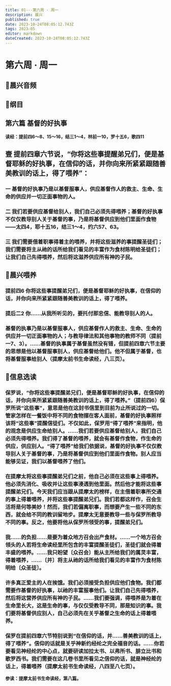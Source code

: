 ```yaml
---
title: 01---第六周 · 周一
description: 晨兴
published: true
date: 2023-10-24T08:05:12.743Z
tags: 2023-05
editor: markdown
dateCreated: 2023-10-24T08:05:12.743Z
---
```


# 第六周 · 周一
## 🎵晨兴音频

## 📖纲目

## 第六篇  基督的好执事

**读经：提前四6～8、15～16，结三1～4，林前一10，罗十五6，歌四11**

## 壹  提前四章六节说，“你将这些事提醒弟兄们，便是基督耶稣的好执事，在信仰的话，并你向来所紧紧跟随善美教训的话上，得了喂养”：

### 一  基督的好执事乃是以基督服事人，供应基督作人的救主、生命、生命的供应并一切正面事物的人。

### 二  我们若要供应基督给别人，我们自己必须先得喂养；基督的好执事不仅仅教导别人关于基督的事，乃是将基督供应到他们里面作食物——太四4，耶十五16，结三1～4，约六57、63。

### 三  我们需要借着职事得着主的喂养，并将这些滋养的事提醒圣徒们；我们需要将主从祂的话所给我们看见的丰富作为食材陈明给圣徒们；让我们自己先得喂养，然后将这滋养供应所有神的子民。

## 📖晨兴喂养

### **提前四6    你将这些事提醒弟兄们，便是基督耶稣的好执事，在信仰的话，并你向来所紧紧跟随善美教训的话上，得了喂养。**

### **提后二2    你……从我所听见的，要托付那忠信、能教导别人的人。**

### 基督的执事乃是以基督服事人，供应基督作人的救主、生命、生命的供应并一切正面事物的人；与教导律法和其他事物的教师不同（提前一7、3）。……基督的执事属于基督虽然没有错，但提前四章六节主要的思想是他以基督服事别人，供应基督给他们。他不但属于基督，也将基督服事给别人（提摩太前书生命读经，八三页）。

## 📖信息选读

### 保罗说，“你将这些事提醒弟兄们，便是基督耶稣的好执事，在信仰的话，并你向来所紧紧跟随善美教训的话上，得了喂养。”（提前四6）保罗所说“这些事”，意思是他在这封书信里到目前为止所说过的一切。管家怎样在一餐饭中将不同的食物摆在客人面前，基督的好执事照样该将“这些事”提醒信徒们。不仅如此，保罗用“得了喂养”来指明，他的观念是供应生命给别人。……我们若要供应基督给别人，我们自己必须先得喂养。我们得了基督的喂养，就会有基督作食物，作生命的供应，供应别人。“得了喂养”给我们依据说，基督的好执事不仅仅教导别人关于基督的事，乃是将基督供应到他们里面作食物。别人应当能够见证，我们以基督喂养了他们。

### 在提摩太将这些事提醒弟兄们之前，他自己必须在这些事上得喂养。他必须先消化、吸收并让这些事浸透到他里面。然后他才能将这些事提醒弟兄们。今天我们应当跟从提摩太的榜样，在主借着职事所交通的事上得着喂养，并将这些事提醒弟兄们。我们若都这样作，召会生活将是何等美妙！然而，我们若偏离职事，而想要产生一些不同的东西，就会给不同的教训留地步。提摩太无意要教导一些与保罗所教导不同的事。反之，他要将他从保罗所领受的事，提醒弟兄们。

### 我……的负担……是要为着众地方召会出产食材。……一个地方召会领头的人若将生命读经里所包含的丰富提醒圣徒们，圣徒们就会得着丰盛的喂养。……我只盼望〔众召会〕能从主所给我们的属灵丰富，得着喂养，……〔并〕将主从祂的话所给我们看见的丰富作为食材陈明给〔众圣徒〕。

### 许多真正爱主的人在挨饿。我们必须接受负担供应他们食物。我们都需要作基督的好执事，以祂的丰富服事他们。让我们自己先得喂养，然后将这营养供应所有神的子民。……我们要强调，得喂养是为着在生命里长大，这是生命的事，与仅仅受教导不同，那是知识的事。我们要将基督供应别人，自己必须先在关乎基督之生命的话上得着喂养。

### 保罗在提前四章六节特别说到“在信仰的话，并……善美教训的话上，得了喂养”。信仰的话就是关乎神新约经纶之完全福音的话。……你若要看见神经纶的中心点，就要研读加拉太书、以弗所书、腓立比书和歌罗西书。我们需要在这几卷书里所看见之信仰的话，就是神经纶的话上，得着喂养（提摩太前书生命读经，八四至八七页）。

**参读：提摩太前书生命读经，第八篇。**
<!-- Google tag (gtag.js) -->
<script async src="https://www.googletagmanager.com/gtag/js?id=G-1P8709Z16T"></script>
<script>
  window.dataLayer = window.dataLayer || [];
  function gtag(){dataLayer.push(arguments);}
  gtag('js', new Date());

  gtag('config', 'G-1P8709Z16T');
</script>


